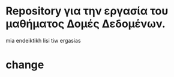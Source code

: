 # Repository για την εργασία του μαθήματος Δομές Δεδομένων.
mia endeiktikh lisi tiw ergasias
# change 